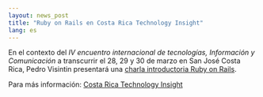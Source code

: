 ```yaml
---
layout: news_post
title: "Ruby on Rails en Costa Rica Technology Insight"
lang: es
---
```


En el contexto del *IV encuentro internacional de tecnologías,
Información y Comunicación* a transcurrir el 28, 29 y 30 de marzo en San
José Costa Rica, Pedro Visintin presentará una [charla introductoria
Ruby on Rails][1].

Para más información: [Costa Rica Technology Insight][2]



[1]: http://blogs.onrails.com.ar/articles/2007/03/21/ruby-on-rails-en-costa-rica-technology-insight-2007 
[2]: http://www.procomer.com/SoftwareTIC_07/SitioESP/PaginaEsp.html 
